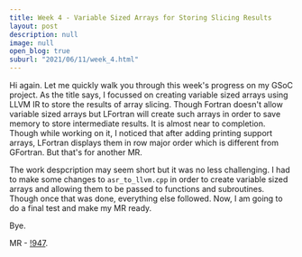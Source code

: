 ```yaml
---
title: Week 4 - Variable Sized Arrays for Storing Slicing Results
layout: post
description: null
image: null
open_blog: true
suburl: "2021/06/11/week_4.html"
---
```

 
Hi again. Let me quickly walk you through this week's progress on my GSoC project. As the title says, I focussed on creating variable sized arrays using LLVM IR to store the results of array slicing. Though Fortran doesn't allow variable sized arrays but LFortran will create such arrays in order to save memory to store intermediate results. It is almost near to completion. Though while working on it, I noticed that after adding printing support arrays, LFortran displays them in row major order which is different from GFortran. But that's for another MR. 

The work despcription may seem short but it was no less challenging. I had to make some changes to `asr_to_llvm.cpp` in order to create variable sized arrays and allowing them to be passed to functions and subroutines. Though once that was done, everything else followed. Now, I am going to do a final test and make my MR ready.

Bye.

MR - [!947](https://gitlab.com/lfortran/lfortran/-/merge_requests/947).